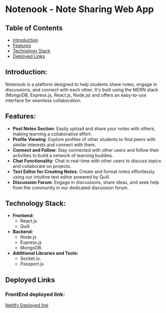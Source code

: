 # Notenook - Note Sharing Web App

## Table of Contents
- [Introduction](#introduction)
- [Features](#features)
- [Technology Stack](#technology-stack)
- [Deployed Links](#deployed-links)

## Introduction:

Notenook is a platform designed to help students share notes, engage in discussions, and connect with each other. It's built using the MERN stack (MongoDB, Express.js, React.js, Node.js) and offers an easy-to-use interface for seamless collaboration.

## Features:

- **Post Notes Section**: Easily upload and share your notes with others, making learning a collaborative effort.
- **Profile Viewing**: Explore profiles of other students to find peers with similar interests and connect with them.
- **Connect and Follow**: Stay connected with other users and follow their activities to build a network of learning buddies.
- **Chat Functionality**: Chat in real-time with other users to discuss topics and collaborate on projects.
- **Text Editor for Creating Notes**: Create and format notes effortlessly using our intuitive text editor powered by Quill.
- **Discussion Forum**: Engage in discussions, share ideas, and seek help from the community in our dedicated discussion forum.

## Technology Stack:

- **Frontend:**
  - React.js
  - Quill
- **Backend:**
  - Node.js
  - Express.js
  - MongoDB.
- **Additional Libraries and Tools:**
  - Socket.io.
  - Passport.js

## Deployed Links
### FrontEnd deployed link:
[Netlify Deployed link](https://notenook.netlify.app/)
